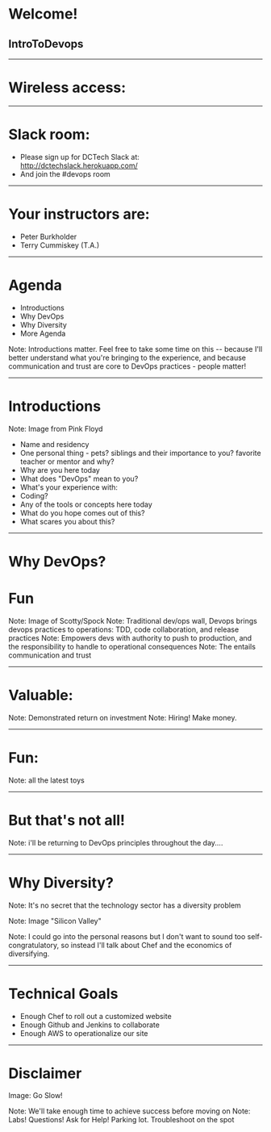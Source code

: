 # Welcome!

## IntroToDevops

----

# Wireless access:

----


# Slack room:

- Please sign up for DCTech Slack at: <br>
http://dctechslack.herokuapp.com/
- And join the #devops room


----

# Your instructors are:

- Peter Burkholder
- Terry Cummiskey (T.A.)

----



# Agenda

* Introductions
* Why DevOps
* Why Diversity
* More Agenda

Note: Introductions matter. Feel free to take some time on this -- because I'll better understand what you're bringing to the experience, and because communication and trust are core to DevOps practices - people matter!

----


# Introductions

Note: Image from Pink Floyd

- Name and residency
- One personal thing - pets? siblings and their importance to you? favorite teacher or mentor and why?
- Why are you here today
- What does "DevOps" mean to you?
- What's your experience with:
 - Coding?
 - Any of the tools or concepts here today
- What do you hope comes out of this?
- What scares you about this?



---

# Why DevOps?


# Fun

Note: Image of Scotty/Spock
Note: Traditional dev/ops wall, Devops brings devops practices to operations: TDD, code collaboration, and release practices
Note: Empowers devs with authority to push to production, and the responsibility to handle to operational consequences
Note: The entails communication and trust

---

# Valuable:

Note: Demonstrated return on investment
Note: Hiring! Make money.

---

# Fun:

Note: all the latest toys

---

# But that's not all!

Note: i'll be returning to DevOps principles throughout the day....

---

# Why Diversity?

Note: It's no secret that the technology sector has a diversity problem

Note: Image "Silicon Valley"

Note: I could go into the personal reasons but I don't want to sound too self-congratulatory, so instead I'll talk about Chef and the economics of diversifying.

---

# Technical Goals

- Enough Chef to roll out a customized website
- Enough Github and Jenkins to collaborate
- Enough AWS to operationalize our site

---

# Disclaimer

Image: Go Slow!

Note: We'll take enough time to achieve success before moving on
Note: Labs! Questions! Ask for Help! Parking lot. Troubleshoot on the spot
